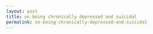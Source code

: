 ```yaml
---
layout: post
title: on being chronically depressed and suicidal
permalink: on-being-chronically-depressed-and-suicidal
---
```

